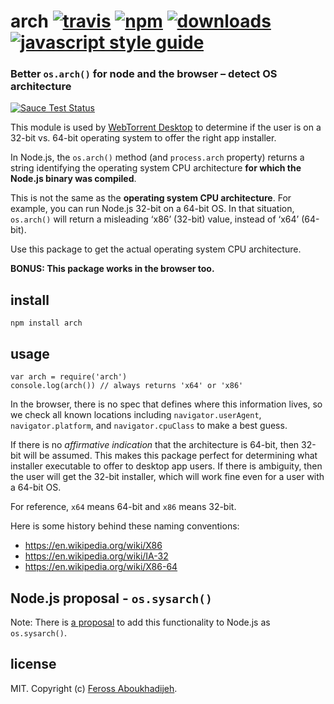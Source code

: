 arch [![travis](https://img.shields.io/travis/feross/arch/master.svg)](https://travis-ci.org/feross/arch) [![npm](https://img.shields.io/npm/v/arch.svg)](https://npmjs.org/package/arch) [![downloads](https://img.shields.io/npm/dm/arch.svg)](https://npmjs.org/package/arch) [![javascript style guide](https://img.shields.io/badge/code_style-standard-brightgreen.svg)](https://standardjs.com)
======================================================================================================================================================================================================================================================================================================================================================================================================

### Better `os.arch()` for node and the browser – detect OS architecture

[![Sauce Test Status](https://saucelabs.com/browser-matrix/arch2.svg)](https://saucelabs.com/u/arch2)

This module is used by [WebTorrent Desktop](http://webtorrent.io/desktop) to determine if the user is on a 32-bit vs. 64-bit operating system to offer the right app installer.

In Node.js, the `os.arch()` method (and `process.arch` property) returns a string identifying the operating system CPU architecture **for which the Node.js binary was compiled**.

This is not the same as the **operating system CPU architecture**. For example, you can run Node.js 32-bit on a 64-bit OS. In that situation, `os.arch()` will return a misleading ‘x86’ (32-bit) value, instead of ‘x64’ (64-bit).

Use this package to get the actual operating system CPU architecture.

**BONUS: This package works in the browser too.**

install
-------

    npm install arch

usage
-----

    var arch = require('arch')
    console.log(arch()) // always returns 'x64' or 'x86'

In the browser, there is no spec that defines where this information lives, so we check all known locations including `navigator.userAgent`, `navigator.platform`, and `navigator.cpuClass` to make a best guess.

If there is no *affirmative indication* that the architecture is 64-bit, then 32-bit will be assumed. This makes this package perfect for determining what installer executable to offer to desktop app users. If there is ambiguity, then the user will get the 32-bit installer, which will work fine even for a user with a 64-bit OS.

For reference, `x64` means 64-bit and `x86` means 32-bit.

Here is some history behind these naming conventions:

-   https://en.wikipedia.org/wiki/X86
-   https://en.wikipedia.org/wiki/IA-32
-   https://en.wikipedia.org/wiki/X86-64

Node.js proposal - `os.sysarch()`
---------------------------------

Note: There is [a proposal](https://github.com/nodejs/node-v0.x-archive/issues/2862#issuecomment-103942051) to add this functionality to Node.js as `os.sysarch()`.

license
-------

MIT. Copyright (c) [Feross Aboukhadijeh](http://feross.org).
